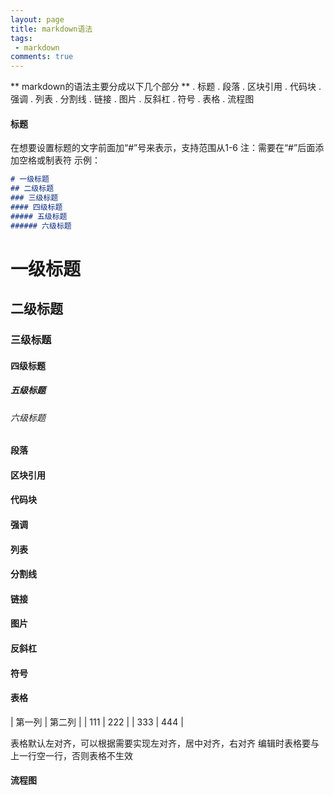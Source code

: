 ```yaml
---
layout: page
title: markdown语法
tags:
 - markdown
comments: true
---
```

** markdown的语法主要分成以下几个部分 **
. 标题
. 段落
. 区块引用
. 代码块
. 强调
. 列表
. 分割线
. 链接
. 图片
. 反斜杠
. 符号
. 表格
. 流程图

#### 标题
在想要设置标题的文字前面加“#”号来表示，支持范围从1-6
注：需要在“#”后面添加空格或制表符
示例：
```markdown
# 一级标题
## 二级标题
### 三级标题
#### 四级标题
##### 五级标题
###### 六级标题
```
# 一级标题
## 二级标题
### 三级标题
#### 四级标题
##### 五级标题
###### 六级标题

#### 段落

#### 区块引用

#### 代码块

#### 强调

#### 列表

#### 分割线

#### 链接

#### 图片

#### 反斜杠

#### 符号

#### 表格

| 第一列 | 第二列 |
| 111 | 222 |
| 333 | 444 |

表格默认左对齐，可以根据需要实现左对齐，居中对齐，右对齐
编辑时表格要与上一行空一行，否则表格不生效

#### 流程图
